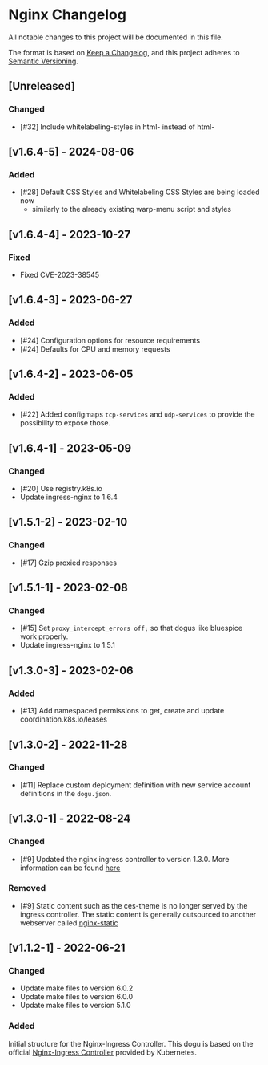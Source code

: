 # Nginx Changelog

All notable changes to this project will be documented in this file.

The format is based on [Keep a Changelog](https://keepachangelog.com/en/1.0.0/),
and this project adheres to [Semantic Versioning](https://semver.org/spec/v2.0.0.html).

## [Unreleased]

### Changed
- [#32] Include whitelabeling-styles in html-<head> instead of html-<body> 

## [v1.6.4-5] - 2024-08-06
### Added
- [#28] Default CSS Styles and Whitelabeling CSS Styles are being loaded now
    - similarly to the already existing warp-menu script and styles

## [v1.6.4-4] - 2023-10-27
### Fixed
- Fixed CVE-2023-38545

## [v1.6.4-3] - 2023-06-27
### Added
- [#24] Configuration options for resource requirements
- [#24] Defaults for CPU and memory requests

## [v1.6.4-2] - 2023-06-05
### Added
- [#22] Added configmaps `tcp-services` and `udp-services` to provide the possibility to expose those.

## [v1.6.4-1] - 2023-05-09
### Changed
- [#20] Use registry.k8s.io 
- Update ingress-nginx to 1.6.4

## [v1.5.1-2] - 2023-02-10
### Changed
- [#17] Gzip proxied responses

## [v1.5.1-1] - 2023-02-08
### Changed
- [#15] Set `proxy_intercept_errors off;` so that dogus like bluespice work properly.
- Update ingress-nginx to 1.5.1

## [v1.3.0-3] - 2023-02-06
### Added
- [#13] Add namespaced permissions to get, create and update coordination.k8s.io/leases

## [v1.3.0-2] - 2022-11-28
### Changed
- [#11] Replace custom deployment definition with new service account definitions in the `dogu.json`.

## [v1.3.0-1] - 2022-08-24
### Changed
- [#9] Updated the nginx ingress controller to version 1.3.0. More information can be found [here](https://github.com/kubernetes/ingress-nginx/releases/tag/controller-v1.3.0)

### Removed
- [#9] Static content such as the ces-theme is no longer served by the ingress controller. The static content is generally outsourced to another webserver called [nginx-static](https://github.com/cloudogu/nginx-static)

## [v1.1.2-1] - 2022-06-21
### Changed
- Update make files to version 6.0.2
- Update make files to version 6.0.0
- Update make files to version 5.1.0

### Added 
Initial structure for the Nginx-Ingress Controller. This dogu is based on the official 
[Nginx-Ingress Controller](https://github.com/kubernetes/ingress-nginx/) provided by Kubernetes.
